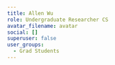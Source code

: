 ```yaml
---
title: Allen Wu
role: Undergraduate Researcher CS
avatar_filename: avatar
social: []
superuser: false
user_groups:
  - Grad Students
---
```

